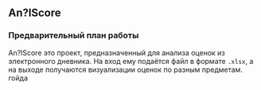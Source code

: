 ## An?lScore

### Предварительный план работы
An?lScore это проект, предназначенный для анализа оценок из электронного дневника. На вход ему подаётся файл в формате `.xlsx`, а на выходе получаются визуализации оценок по разным предметам. гойда